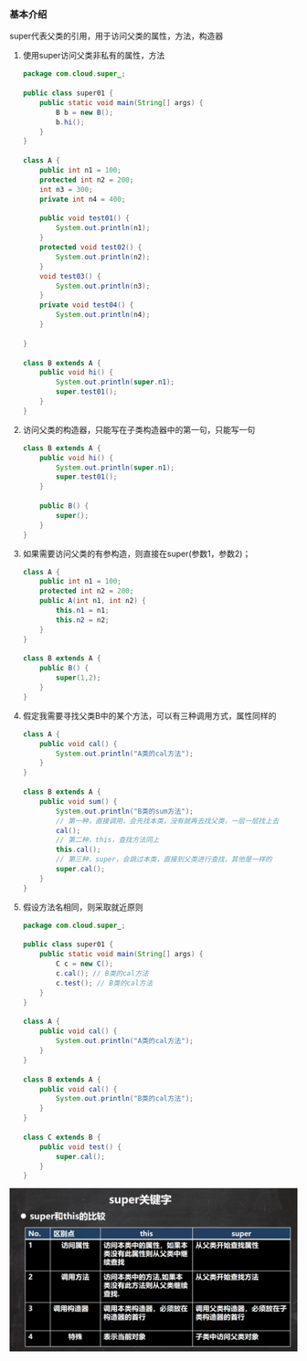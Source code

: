### 基本介绍

super代表父类的引用，用于访问父类的属性，方法，构造器

1. 使用super访问父类非私有的属性，方法

   ```java
   package com.cloud.super_;
   
   public class super01 {
       public static void main(String[] args) {
           B b = new B();
           b.hi();
       }
   }
   
   class A {
       public int n1 = 100;
       protected int n2 = 200;
       int n3 = 300;
       private int n4 = 400;
   
       public void test01() {
           System.out.println(n1);
       }
       protected void test02() {
           System.out.println(n2);
       }
       void test03() {
           System.out.println(n3);
       }
       private void test04() {
           System.out.println(n4);
       }
   
   }
   
   class B extends A {
       public void hi() {
           System.out.println(super.n1);
           super.test01();
       }
   }
   ```

2. 访问父类的构造器，只能写在子类构造器中的第一句，只能写一句

   ```java
   class B extends A {
       public void hi() {
           System.out.println(super.n1);
           super.test01();
       }
   
       public B() {
           super();
       }
   }
   ```

3. 如果需要访问父类的有参构造，则直接在super(参数1，参数2)；

   ```java
   class A {
       public int n1 = 100;
       protected int n2 = 200;
       public A(int n1, int n2) {
           this.n1 = n1;
           this.n2 = n2;
       }
   }
   
   class B extends A {
       public B() {
           super(1,2);
       }
   }
   ```

4. 假定我需要寻找父类B中的某个方法，可以有三种调用方式，属性同样的

   ```java
   class A {
       public void cal() {
           System.out.println("A类的cal方法");
       }
   }
   
   class B extends A {
       public void sum() {
           System.out.println("B类的sum方法");
           // 第一种，直接调用，会先找本类，没有就再去找父类，一层一层找上去
           cal();
           // 第二种，this，查找方法同上
           this.cal();
           // 第三种，super，会跳过本类，直接到父类进行查找，其他是一样的
           super.cal();
       }
   }
   ```

5. 假设方法名相同，则采取就近原则

   ```java
   package com.cloud.super_;
   
   public class super01 {
       public static void main(String[] args) {
           C c = new C();
           c.cal(); // B类的cal方法
           c.test(); // B类的cal方法
       }
   }
   
   class A {
       public void cal() {
           System.out.println("A类的cal方法");
       }
   }
   
   class B extends A {
       public void cal() {
           System.out.println("B类的cal方法");
       }
   }
   
   class C extends B {
       public void test() {
           super.cal();
       }
   }
   
   ```


![image-20220708002442031](image/11.super%E5%85%B3%E9%94%AE%E5%AD%97/image-20220708002442031.png)
